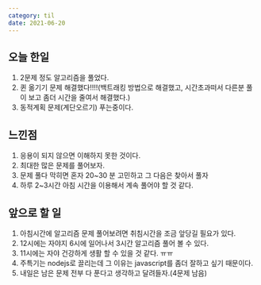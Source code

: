 ```yaml
---
category: til
date: 2021-06-20
---
```


## 오늘 한일

1. 2문제 정도 알고리즘을 풀었다.
2. 퀸 옮기기 문제 해결했다!!!!(백트래킹 방법으로 해결했고, 시간초과떠서 다른분 풀이 보고 좀더 시간을 줄여서 해결했다.)
3. 동적계획 문제(계단오르기) 푸는중이다.

## 느낀점

1. 응용이 되지 않으면 이해하지 못한 것이다.
2. 최대한 많은 문제를 풀어보자.
3. 문제 풀다 막히면 혼자 20~30 분 고민하고 그 다음은 찾아서 풀자
4. 하루 2~3시간 아침 시간을 이용해서 계속 풀어야 할 것 같다.

## 앞으로 할 일

1. 아침시간에 알고리즘 문제 풀어보려면 취침시간을 조금 앞당길 필요가 있다.
2. 12시에는 자야지 6시에 일어나서 3시간 알고리즘 풀어 볼 수 있다.
3. 11시에는 자야 건강하게 생활 할 수 있을 것 같다. ㅠㅠ
4. 주특기는 nodejs로 끌리는데 그 이유는 javascript를 좀더 잘하고 싶기 때문이다.
5. 내일은 남은 문제 전부 다 푼다고 생각하고 달려들자.(4문제 남음)
